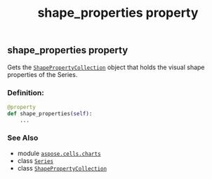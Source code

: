 ﻿---
title: shape_properties property
second_title: Aspose.Cells for Python via .NET API References
description: 
type: docs
weight: 430
url: /aspose.cells.charts/series/shape_properties/
is_root: false
---

## shape_properties property


Gets the [`ShapePropertyCollection`](/cells/python-net/aspose.cells.drawing/shapepropertycollection) object that holds the visual shape properties of the Series.
### Definition:
```python
@property
def shape_properties(self):
    ...
```

### See Also
* module [`aspose.cells.charts`](../../)
* class [`Series`](/cells/python-net/aspose.cells.charts/series)
* class [`ShapePropertyCollection`](/cells/python-net/aspose.cells.drawing/shapepropertycollection)
